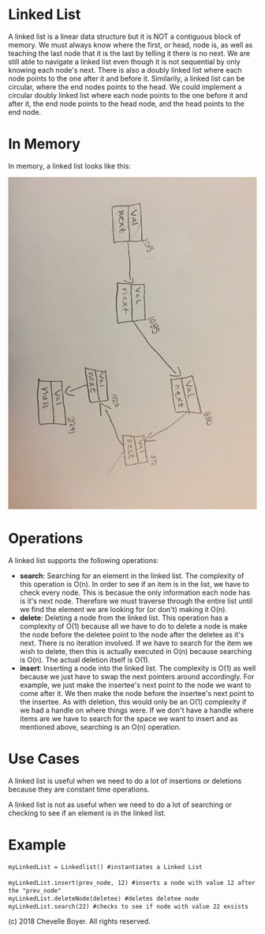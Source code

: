 # Linked List

A linked list is a linear data structure but it is NOT a contiguous block of memory. We must always know where the first, or head, node is, as well as teaching the last node that it is the last by telling it there is no next. We are still able to navigate a linked list even though it is not sequential by only knowing each node's next. There is also a doubly linked list where each node points to the one after it and before it. Similarily, a linked list can be circular, where the end nodes points to the head. We could implement a circular doubly linked list where each node points to the one before it and after it, the end node points to the head node, and the head points to the end node.

# In Memory

In memory, a linked list looks like this:

![Image of Linked List in Memory](images/linkedlist.jpg)


# Operations

A linked list supports the following operations:

* **search**: Searching for an element in the linked list. The complexity of this operation is O(n). In order to see if an item is in the list, we have to check every node. This is becasue the only information each node has is it's next node. Therefore we must traverse through the entire list until we find the element we are looking for (or don't) making it O(n).
* **delete**: Deleting a node from the linked list. This operation has a complexity of O(1) because all we have to do to delete a node is make the node before the deletee point to the node after the deletee as it's next. There is no iteration involved. If we have to search for the item we wish to delete, then this is actually executed in O(n) because searching is O(n). The actual deletion itself is O(1).
* **insert**: Inserting a node into the linked list. The complexity is O(1) as well because we just have to swap the next pointers around accordingly. For example, we just make the insertee's next point to the node we want to come after it. We then make the node before the insertee's next point to the insertee. As with deletion, this would only be an O(1) complexity if we had a handle on where things were. If we don't have a handle where items are we have to search for the space we want to insert and as mentioned above, searching is an O(n) operation.

# Use Cases

A linked list is useful when we need to do a lot of insertions or deletions because they are constant time operations.

A linked list is not as useful when we need to do a lot of searching or checking to see if an element is in the linked list.

# Example

```
myLinkedList = Linkedlist() #instantiates a Linked List

myLinkedList.insert(prev_node, 12) #inserts a node with value 12 after the "prev_node"
myLinkedList.deleteNode(deletee) #deletes deletee node
myLinkedList.search(22) #checks to see if node with value 22 exsists
```

(c) 2018 Chevelle Boyer. All rights reserved.